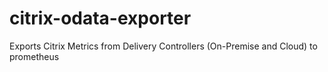 # citrix-odata-exporter
Exports Citrix Metrics from Delivery Controllers (On-Premise and Cloud) to prometheus
